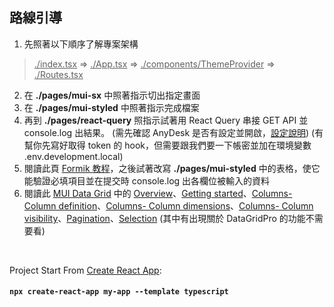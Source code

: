 ## 路線引導

1. 先照著以下順序了解專案架構

> <u>./index.tsx</u> => <u>./App.tsx</u> => <u>./components/ThemeProvider</u> => <u>./Routes.tsx</u>

2. 在 **./pages/mui-sx** 中照著指示切出指定畫面
   &nbsp;
3. 在 **./pages/mui-styled** 中照著指示完成檔案
   &nbsp;
4. 再到 **./pages/react-query** 照指示試著用 React Query 串接 GET API 並 console.log 出結果。
   (需先確認 AnyDesk 是否有設定並開啟，[設定說明](https://oringnet.atlassian.net/wiki/spaces/CT/pages/185270273/AnyDesk+3F))
   (有幫你先寫好取得 token 的 hook，但需要跟我們要一下帳密並加在環境變數 .env.development.local)
   &nbsp;
5. 閱讀此頁 [Formik 教程](https://formik.org/docs/tutorial)，之後試著改寫 **./pages/mui-styled** 中的表格，使它能驗證必填項目並在提交時 console.log 出各欄位被輸入的資料
   &nbsp;
6. 閱讀此 [MUI Data Grid](https://mui.com/x/react-data-grid/) 中的 <u>Overview</u>、<u>Getting started</u>、<u>Columns- Column definition</u>、<u>Columns- Column dimensions</u>、<u>Columns- Column visibility</u>、<u>Pagination</u>、<u>Selection</u>
   (其中有出現關於 DataGridPro 的功能不需要看)

&nbsp;
&nbsp;
&nbsp;

Project Start From [Create React App](https://github.com/facebook/create-react-app):

#### `npx create-react-app my-app --template typescript`
